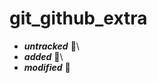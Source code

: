 # git_github_extra
- ***untracked*** :thinking:\
- ***added*** :raised_eyebrow:\
- ***modified*** :exploding_head: